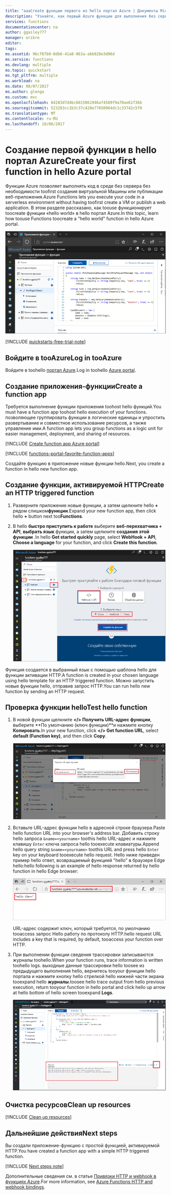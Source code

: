 ```yaml
---
title: "aaaCreate функции первого из hello портал Azure | Документы Microsoft"
description: "Узнайте, как первый Azure функции для выполнения без сервера с помощью toocreate hello портал Azure."
services: functions
documentationcenter: na
author: ggailey777
manager: erikre
editor: 
tags: 
ms.assetid: 96cf87b9-8db6-41a8-863a-abb828e3d06d
ms.service: functions
ms.devlang: multiple
ms.topic: quickstart
ms.tgt_pltfrm: multiple
ms.workload: na
ms.date: 08/07/2017
ms.author: glenga
ms.custom: mvc
ms.openlocfilehash: 84283d7d4bc6015061946af4589f9a70ae61f36b
ms.sourcegitcommit: 523283cc1b3c37c428e77850964dc1c33742c5f0
ms.translationtype: MT
ms.contentlocale: ru-RU
ms.lasthandoff: 10/06/2017
---
```

# <a name="create-your-first-function-in-hello-azure-portal"></a><span data-ttu-id="178c8-103">Создание первой функции в hello портал Azure</span><span class="sxs-lookup"><span data-stu-id="178c8-103">Create your first function in hello Azure portal</span></span>

<span data-ttu-id="178c8-104">Функции Azure позволяет выполнять код в среде без сервера без необходимости toofirst создания виртуальной Машины или публикации веб-приложения.</span><span class="sxs-lookup"><span data-stu-id="178c8-104">Azure Functions lets you execute your code in a serverless environment without having toofirst create a VM or publish a web application.</span></span> <span data-ttu-id="178c8-105">В этом разделе рассказано, как toouse функционирует toocreate функции «hello world» в hello портал Azure.</span><span class="sxs-lookup"><span data-stu-id="178c8-105">In this topic, learn how toouse Functions toocreate a "hello world" function in hello Azure portal.</span></span>

![Создание функции приложения в hello портал Azure](./media/functions-create-first-azure-function/function-app-in-portal-editor.png)

[!INCLUDE [quickstarts-free-trial-note](../../includes/quickstarts-free-trial-note.md)]

## <a name="log-in-tooazure"></a><span data-ttu-id="178c8-107">Войдите в tooAzure</span><span class="sxs-lookup"><span data-stu-id="178c8-107">Log in tooAzure</span></span>

<span data-ttu-id="178c8-108">Войдите в toohello [портал Azure](https://portal.azure.com/).</span><span class="sxs-lookup"><span data-stu-id="178c8-108">Log in toohello [Azure portal](https://portal.azure.com/).</span></span>

## <a name="create-a-function-app"></a><span data-ttu-id="178c8-109">Создание приложения-функции</span><span class="sxs-lookup"><span data-stu-id="178c8-109">Create a function app</span></span>

<span data-ttu-id="178c8-110">Требуется выполнение функции приложения toohost hello функций.</span><span class="sxs-lookup"><span data-stu-id="178c8-110">You must have a function app toohost hello execution of your functions.</span></span> <span data-ttu-id="178c8-111">позволяющее группировать функции в логические единицы и упростить развертывание и совместное использование ресурсов, а также управление ими.</span><span class="sxs-lookup"><span data-stu-id="178c8-111">A function app lets you group functions as a logic unit for easier management, deployment, and sharing of resources.</span></span> 

[!INCLUDE [Create function app Azure portal](../../includes/functions-create-function-app-portal.md)]

[!INCLUDE [functions-portal-favorite-function-apps](../../includes/functions-portal-favorite-function-apps.md)]

<span data-ttu-id="178c8-112">Создайте функцию в приложение новые функции hello.</span><span class="sxs-lookup"><span data-stu-id="178c8-112">Next, you create a function in hello new function app.</span></span>

## <span data-ttu-id="178c8-113"><a name="create-function"></a>Создание функции, активируемой HTTP</span><span class="sxs-lookup"><span data-stu-id="178c8-113"><a name="create-function"></a>Create an HTTP triggered function</span></span>

1. <span data-ttu-id="178c8-114">Разверните приложение новые функции, а затем щелкните hello  **+**  рядом слишком**функции**.</span><span class="sxs-lookup"><span data-stu-id="178c8-114">Expand your new function app, then click hello **+** button next too**Functions**.</span></span>

2.  <span data-ttu-id="178c8-115">В hello **быстро приступить к работе** выберите **веб-перехватчика + API**, **выбрать язык** функции, а затем щелкните **создания этой функции** .</span><span class="sxs-lookup"><span data-stu-id="178c8-115">In hello **Get started quickly** page, select **WebHook + API**, **Choose a language** for your function, and click **Create this function**.</span></span> 
   
    ![Примеры использования функций в hello портал Azure.](./media/functions-create-first-azure-function/function-app-quickstart-node-webhook.png)

<span data-ttu-id="178c8-117">Функция создается в выбранный язык с помощью шаблона hello для функции активации HTTP.</span><span class="sxs-lookup"><span data-stu-id="178c8-117">A function is created in your chosen language using hello template for an HTTP triggered function.</span></span> <span data-ttu-id="178c8-118">Можно запустить новые функции hello, отправив запрос HTTP.</span><span class="sxs-lookup"><span data-stu-id="178c8-118">You can run hello new function by sending an HTTP request.</span></span>

## <a name="test-hello-function"></a><span data-ttu-id="178c8-119">Проверка функции hello</span><span class="sxs-lookup"><span data-stu-id="178c8-119">Test hello function</span></span>

1. <span data-ttu-id="178c8-120">В новой функции щелкните **</> Получить URL-адрес функции**, выберите **По умолчанию (ключ функции)**и нажмите кнопку **Копировать**.</span><span class="sxs-lookup"><span data-stu-id="178c8-120">In your new function, click **</> Get function URL**, select **default (Function key)**, and then click **Copy**.</span></span> 

    ![Скопируйте URL-адрес функции hello из hello портал Azure](./media/functions-create-first-azure-function/function-app-develop-tab-testing.png)

2. <span data-ttu-id="178c8-122">Вставьте URL-адрес функции hello в адресной строке браузера.</span><span class="sxs-lookup"><span data-stu-id="178c8-122">Paste hello function URL into your browser's address bar.</span></span> <span data-ttu-id="178c8-123">Добавить строку hello запроса `&name=<yourname>` toothis hello URL-адрес и нажмите клавишу `Enter` ключа запроса hello tooexecute клавиатуры.</span><span class="sxs-lookup"><span data-stu-id="178c8-123">Append hello query string `&name=<yourname>` toothis URL and press hello `Enter` key on your keyboard tooexecute hello request.</span></span> <span data-ttu-id="178c8-124">Hello ниже приведен пример hello ответ, возвращаемый функцией "hello" в браузере Edge hello:</span><span class="sxs-lookup"><span data-stu-id="178c8-124">hello following is an example of hello response returned by hello function in hello Edge browser:</span></span>

    ![Функция ответа в браузер hello.](./media/functions-create-first-azure-function/function-app-browser-testing.png)

    <span data-ttu-id="178c8-126">URL-адрес содержит ключ, который требуется, по умолчанию tooaccess запрос Hello работу по протоколу HTTP.</span><span class="sxs-lookup"><span data-stu-id="178c8-126">hello request URL includes a key that is required, by default, tooaccess your function over HTTP.</span></span>   

3. <span data-ttu-id="178c8-127">При выполнении функции сведения трассировки записываются журналы toohello.</span><span class="sxs-lookup"><span data-stu-id="178c8-127">When your function runs, trace information is written toohello logs.</span></span> <span data-ttu-id="178c8-128">выходные данные трассировки hello toosee из предыдущего выполнения hello, вернитесь tooyour функции hello портала и нажмите кнопку hello стрелкой hello нижней части экрана tooexpand hello **журналы**.</span><span class="sxs-lookup"><span data-stu-id="178c8-128">toosee hello trace output from hello previous execution, return tooyour function in hello portal and click hello up arrow at hello bottom of hello screen tooexpand **Logs**.</span></span> 

   ![Функции просмотра журнала в hello портал Azure.](./media/functions-create-first-azure-function/function-view-logs.png)

## <a name="clean-up-resources"></a><span data-ttu-id="178c8-130">Очистка ресурсов</span><span class="sxs-lookup"><span data-stu-id="178c8-130">Clean up resources</span></span>

[!INCLUDE [Clean up resources](../../includes/functions-quickstart-cleanup.md)]

## <a name="next-steps"></a><span data-ttu-id="178c8-131">Дальнейшие действия</span><span class="sxs-lookup"><span data-stu-id="178c8-131">Next steps</span></span>

<span data-ttu-id="178c8-132">Вы создали приложение-функцию с простой функцией, активируемой HTTP.</span><span class="sxs-lookup"><span data-stu-id="178c8-132">You have created a function app with a simple HTTP triggered function.</span></span>  

[!INCLUDE [Next steps note](../../includes/functions-quickstart-next-steps.md)]

<span data-ttu-id="178c8-133">Дополнительные сведения см. в статье [Привязки HTTP и webhook в функциях Azure](functions-bindings-http-webhook.md).</span><span class="sxs-lookup"><span data-stu-id="178c8-133">For more information, see [Azure Functions HTTP and webhook bindings](functions-bindings-http-webhook.md).</span></span>



